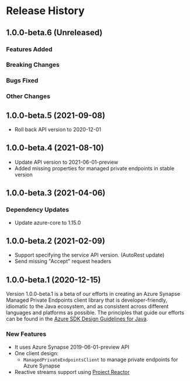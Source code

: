# Release History

## 1.0.0-beta.6 (Unreleased)

### Features Added

### Breaking Changes

### Bugs Fixed

### Other Changes

## 1.0.0-beta.5 (2021-09-08)
- Roll back API version to 2020-12-01

## 1.0.0-beta.4 (2021-08-10)
- Update API version to 2021-06-01-preview
- Added missing properties for managed private endpoints in stable version

## 1.0.0-beta.3 (2021-04-06)

### Dependency Updates
- Update azure-core to 1.15.0

## 1.0.0-beta.2 (2021-02-09)

- Support specifying the service API version. (AutoRest update)
- Send missing "Accept" request headers

## 1.0.0-beta.1 (2020-12-15)

Version 1.0.0-beta.1 is a beta of our efforts in creating an Azure Synapse Managed Private Endpoints client library that is developer-friendly, idiomatic to
the Java ecosystem, and as consistent across different languages and platforms as possible. The principles that guide
our efforts can be found in the
[Azure SDK Design Guidelines for Java](https://azure.github.io/azure-sdk/java_introduction.html).

### New Features

- It uses Azure Synapse 2019-06-01-preview API
- One client design:
    - `ManagedPrivateEndpointsClient` to manage private endpoints for Azure Synapse
- Reactive streams support using [Project Reactor](https://projectreactor.io/)
